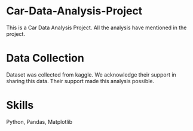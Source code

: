 # Car-Data-Analysis-Project
This is a Car Data Analysis Project. All the analysis have mentioned in the project.

# Data Collection 
Dataset was collected from kaggle. We acknowledge their support in sharing this data. Their support made this analysis possible.

# Skills
Python, Pandas, Matplotlib

